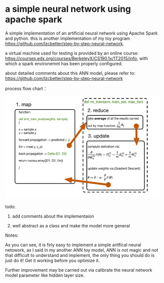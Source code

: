 # a simple neural network using apache spark

A simple implementation of an artificial neural network using Apache Spark and python. this is another implementation of my toy program  https://github.com/lzcbetter/step-by-step-neural-network.

a virtual machine used for testing is provided by an online course: https://courses.edx.org/courses/BerkeleyX/CS190.1x/1T2015/info, with which a spark environemnt has been properly configured.

about detailed comments about this ANN model, please refer to: https://github.com/lzcbetter/step-by-step-neural-network

process flow chart：

![alt text](flow_chart.png)


todo:

1. add comments about the implementaion

2. well abstract as a class and make the model more general

Notes:

As you can see, it is firly easy to implement a simple aritfical neural netowork, as I said in my another ANN toy model, ANN is not magic and not that difficult to understand and implement, the only thing you should do is just do it!  Get it working before you optimize it.

Further improvement may be carried out via calibrate the neural network model parameter like hidden layer size.
